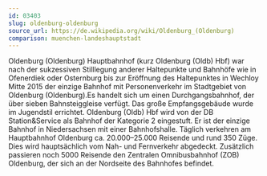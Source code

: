 ```yaml
---
id: 03403
slug: oldenburg-oldenburg
source_url: https://de.wikipedia.org/wiki/Oldenburg_(Oldenburg)
comparison: muenchen-landeshauptstadt
---
```


Oldenburg (Oldenburg) Hauptbahnhof (kurz Oldenburg (Oldb) Hbf) war nach der sukzessiven Stilllegung anderer Haltepunkte und Bahnhöfe wie in Ofenerdiek oder Osternburg bis zur Eröffnung des Haltepunktes in Wechloy Mitte 2015 der einzige Bahnhof mit Personenverkehr im Stadtgebiet von Oldenburg (Oldenburg).Es handelt sich um einen Durchgangsbahnhof, der über sieben Bahnsteiggleise verfügt. Das große Empfangsgebäude wurde im Jugendstil errichtet. Oldenburg (Oldb) Hbf wird von der DB Station&Service als Bahnhof der Kategorie 2 eingestuft. Er ist der einzige Bahnhof in Niedersachsen mit einer Bahnhofshalle. Täglich verkehren am Hauptbahnhof Oldenburg ca. 20.000–25.000 Reisende und rund 350 Züge. Dies wird hauptsächlich vom Nah- und Fernverkehr abgedeckt. Zusätzlich passieren noch 5000 Reisende den Zentralen Omnibusbahnhof (ZOB) Oldenburg, der sich an der Nordseite des Bahnhofes befindet.
